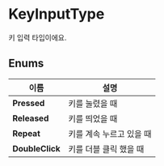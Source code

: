 # **KeyInputType**


키 입력 타입이에요. 
## **Enums**

 **이름** | **설명** |
 --- | --- |
**Pressed** |키를 눌렸을 때 |
**Released** |키를 띄었을 때 |
**Repeat** |키를 계속 누르고 있을 때 |
**DoubleClick** |키를 더블 클릭 했을 때 |
